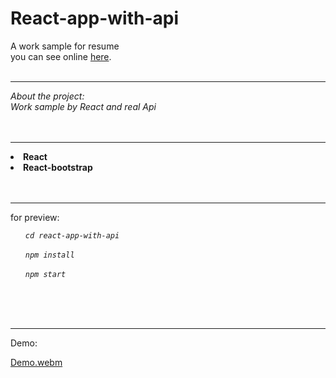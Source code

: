 # React-app-with-api
A work sample for resume<br/>
you can see online [here](https://serajianmohsen.ir/).
<br><br><hr>

<i>About the project:<br> Work sample by React and real Api</i><br>
<br><br><hr>

<li><b>React</b></li>
<li><b>React-bootstrap</b></li>
<br><br><hr>



for preview:
<ol>
  <i><code>cd react-app-with-api</code></i><br><br>
  <i><code>npm install</code></i><br><br>
  <i><code>npm start</code></i><br><br>
</ol>
<br><br><hr>

Demo:

[Demo.webm](https://github.com/Serajian/React-app-with-api/assets/137153379/5c52cc11-0354-45b1-a4cc-5258d7c42fdb)
